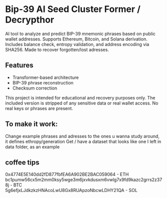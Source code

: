 # Bip-39 AI Seed Cluster Former / Decrypthor

AI tool to analyze and predict BIP-39 mnemonic phrases based on public wallet addresses. 
Supports Ethereum, Bitcoin, and Solana derivation. Includes balance check, entropy validation, and address encoding via SHA256.
Made to recover forgotten/lost adresses.

## Features
- Transformer-based architecture
- BIP-39 phrase reconstruction
- Checksum correction

This project is intended for educational and recovery purposes only. 
The included version is stripped of any sensitive data or real wallet access. 
No real keys or phrases are present.

## To make it work:
Change example phrases and adresses to the ones u wanna study around, it defines ethropy/generation
Get / have a dataset that looks like one I left in data folder, as an example

## coffee tips

0x4774E5E140dd2fD877fbfEA6A902BE2BAC059064 - ETH <br>
bc1pumw56cx5m2mm0ksy5wge3m6jxvkdusxm6vwlg7x9fd9kazc2grrs2z378j - BTC <br>
5g6efjxLJdkzkzHNAcoLwU8Gx8RUApzoNbcwLDHY21QA - SOL
